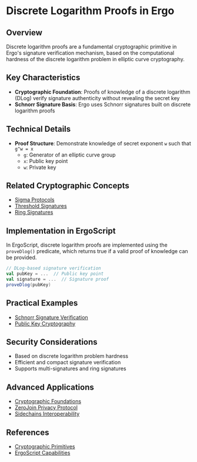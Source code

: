 # Discrete Logarithm Proofs in Ergo

## Overview

Discrete logarithm proofs are a fundamental cryptographic primitive in Ergo's signature verification mechanism, based on the computational hardness of the discrete logarithm problem in elliptic curve cryptography.

## Key Characteristics

- **Cryptographic Foundation**: Proofs of knowledge of a discrete logarithm (DLog) verify signature authenticity without revealing the secret key
- **Schnorr Signature Basis**: Ergo uses Schnorr signatures built on discrete logarithm proofs

## Technical Details

- **Proof Structure**: Demonstrate knowledge of secret exponent `w` such that `g^w = x`
  - `g`: Generator of an elliptic curve group
  - `x`: Public key point
  - `w`: Private key

## Related Cryptographic Concepts

- [Sigma Protocols](scs/sigma.md)
- [Threshold Signatures](threshold.md)
- [Ring Signatures](ring.md)

## Implementation in ErgoScript

In ErgoScript, discrete logarithm proofs are implemented using the `proveDlog()` predicate, which returns true if a valid proof of knowledge can be provided.

```scala
// DLog-based signature verification
val pubKey = ...  // Public key point
val signature = ...  // Signature proof
proveDlog(pubKey)
```

## Practical Examples

- [Schnorr Signature Verification](scs/sigma/verifying.md)
- [Public Key Cryptography](scs/ergoscript/public-keys.md)

## Security Considerations

- Based on discrete logarithm problem hardness
- Efficient and compact signature verification
- Supports multi-signatures and ring signatures

## Advanced Applications

- [Cryptographic Foundations](crypto.md)
- [ZeroJoin Privacy Protocol](uses/mixer.md)
- [Sidechains Interoperability](uses/sidechains/sigma-chains.md)

## References

- [Cryptographic Primitives](crypto.md)
- [ErgoScript Capabilities](scs/ergoscript.md)
